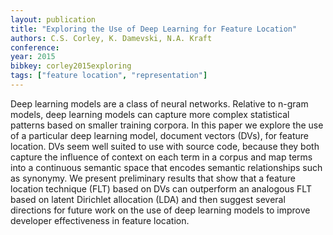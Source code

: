 ```yaml
---
layout: publication
title: "Exploring the Use of Deep Learning for Feature Location"
authors: C.S. Corley, K. Damevski, N.A. Kraft
conference: 
year: 2015
bibkey: corley2015exploring
tags: ["feature location", "representation"]
---
```

Deep learning models are a class of neural networks. Relative to n-gram models, deep learning models can capture more complex statistical patterns based on smaller training corpora. In this paper we explore the use of a particular deep learning model, document vectors (DVs), for feature location. DVs seem well suited to use with source code, because they both capture the influence of context on each term in a corpus and map terms into a continuous semantic space that encodes semantic relationships such as synonymy. We present preliminary results that show that a feature location technique (FLT) based on DVs can outperform an analogous FLT based on latent Dirichlet allocation (LDA) and then suggest several directions for future work on the use of deep learning models to improve developer effectiveness in feature location.
